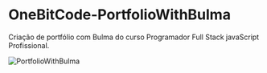 # OneBitCode-PortfolioWithBulma
Criação de portfólio com Bulma do curso  Programador Full Stack javaScript Profissional.

![PortfolioWithBulma](https://user-images.githubusercontent.com/65515537/158071494-4b642e0a-73ad-426f-91a2-f23261734260.gif)
